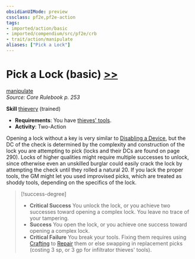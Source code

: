 ```yaml
---
obsidianUIMode: preview
cssclass: pf2e,pf2e-action
tags:
- imported/action/basic
- imported/compendium/src/pf2e/crb
- trait/action/manipulate
aliases: ["Pick a Lock"]
---
```

# Pick a Lock (basic) [>>](chapter-9-playing-the-game.md#Actions "Two-Action")
[manipulate](manipulate.md)  
*Source: Core Rulebook p. 253*  

**Skill** [thievery](../../compendium/skills.md#Thievery) (trained)
- **Requirements**: You have [thieves' tools](../../compendium/equipment/items/thieves-tools.md).
- **Activity**: Two-Action

Opening a lock without a key is very similar to [Disabling a Device](disable-a-device.md), but the DC of the check is determined by the complexity and construction of the lock you are attempting to pick (locks and their DCs are found on page 290). Locks of higher qualities might require multiple successes to unlock, since otherwise even an unskilled burglar could easily crack the lock by attempting the check until they rolled a natural 20. If you lack the proper tools, the GM might let you used improvised picks, which are treated as shoddy tools, depending on the specifics of the lock.

> [!success-degree] 
> - **Critical Success** You unlock the lock, or you achieve two successes toward opening a complex lock. You leave no trace of your tampering.
> - **Success** You open the lock, or you achieve one success toward opening a complex lock.
> - **Critical Failure** You break your tools. Fixing them requires using [Crafting](../../compendium/skills.md#Crafting) to [Repair](repair.md) them or else swapping in replacement picks (costing 3 sp, or 3 gp for infiltrator thieves' tools).